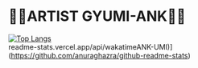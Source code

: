 # &#127846;&#128151;ARTIST GYUMI-ANK&#127846;&#128151;<br>
[![Top Langs](https://github-readme-stats.vercel.app/api/top-langs/?username=ANK-UMI&layout=compact)](https://github.com/anuraghazra/github-readme-stats)<br>
readme-stats.vercel.app/api/wakatimeANK-UMI)](https://github.com/anuraghazra/github-readme-stats)
